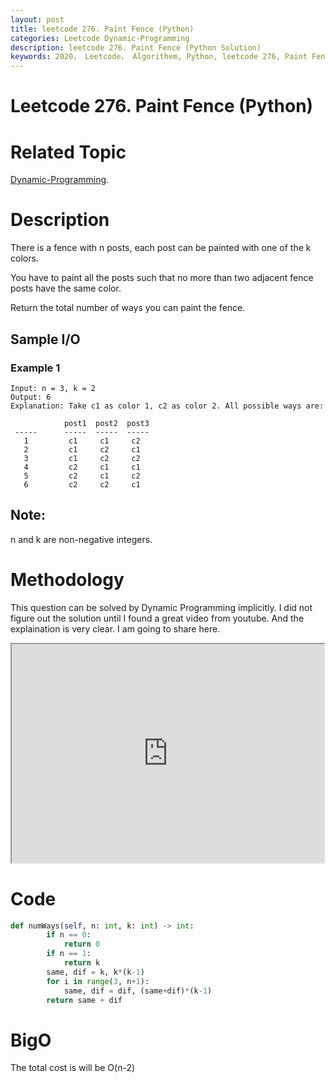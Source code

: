 ```yaml
---
layout: post
title: leetcode 276. Paint Fence (Python)
categories: Leetcode Dynamic-Programming
description: leetcode 276. Paint Fence (Python Solution)
keywords: 2020， Leetcode， Algorithem, Python, leetcode 276, Paint Fence, zhenyu, Dynamic Programming, DP
---
```


# Leetcode 276. Paint Fence (Python)

# Related Topic
<a href="/categories/#Dynamic-Programming" target="_blank"> Dynamic-Programming</a>.

# Description
There is a fence with n posts, each post can be painted with one of the k colors.

You have to paint all the posts such that no more than two adjacent fence posts have the same color.

Return the total number of ways you can paint the fence.


## Sample I/O
### Example 1
```
Input: n = 3, k = 2
Output: 6
Explanation: Take c1 as color 1, c2 as color 2. All possible ways are:

            post1  post2  post3      
 -----      -----  -----  -----       
   1         c1     c1     c2 
   2         c1     c2     c1 
   3         c1     c2     c2 
   4         c2     c1     c1  
   5         c2     c1     c2
   6         c2     c2     c1

```

## Note:
n and k are non-negative integers.


# Methodology
This question can be solved by Dynamic Programming implicitly. I did not figure out the solution until I found a great video from youtube. And the explaination is very clear. I am going to share here.

<iframe width="500" height="350"
src="https://www.youtube.com/embed/deh7UpSRaEY">
</iframe>
   

# Code
```python
def numWays(self, n: int, k: int) -> int:
        if n == 0:
            return 0
        if n == 1:
            return k
        same, dif = k, k*(k-1)
        for i in range(3, n+1):
            same, dif = dif, (same+dif)*(k-1)
        return same + dif
```
# BigO
The total cost is will be O(n-2)
